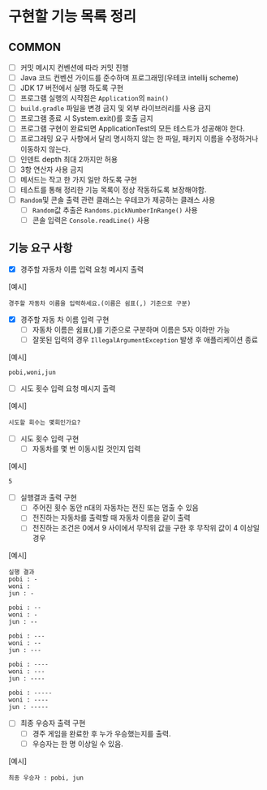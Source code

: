 # 구현할 기능 목록 정리

## COMMON

- [ ] 커밋 메시지 컨벤션에 따라 커밋 진행
- [ ] Java 코드 컨벤션 가이드를 준수하며 프로그래밍(우테코 intellij scheme)
- [ ] JDK 17 버전에서 실행 하도록 구현
- [ ] 프로그램 실행의 시작점은 `Application`의 `main()`
- [ ] `build.gradle` 파일을 변경 금지 및 외부 라이브러리를 사용 금지
- [ ] 프로그램 종료 시 System.exit()를 호출 금지
- [ ] 프로그램 구현이 완료되면 ApplicationTest의 모든 테스트가 성공해야 한다.
- [ ] 프로그래밍 요구 사항에서 달리 명시하지 않는 한 파일, 패키지 이름을 수정하거나 이동하지 않는다.
- [ ] 인덴트 depth 최대 2까지만 허용
- [ ] 3항 연산자 사용 금지
- [ ] 메서드는 작고 한 가지 일만 하도록 구현
- [ ] 테스트를 통해 정리한 기능 목록이 정상 작동하도록 보장해야함.
- [ ] `Random`및 콘솔 출력 관련 클래스는 우테코가 제공하는 클래스 사용
    - [ ] `Random`값 추출은 `Randoms.pickNumberInRange()` 사용
    - [ ] 콘솔 입력은 `Console.readLine()` 사용

## 기능 요구 사항

- [x] 경주할 자동차 이름 입력 요청 메시지 출력

[예시]

```
경주할 자동차 이름을 입력하세요.(이름은 쉼표(,) 기준으로 구분)
```

- [x] 경주할 자동 차 이름 입력 구현
    - [ ] 자동차 이름은 쉼표(,)를 기준으로 구분하며 이름은 5자 이하만 가능
    - [ ] 잘못된 입력의 경우 `IllegalArgumentException` 발생 후 애플리케이션 종료

[예시]

```
pobi,woni,jun
```

- [ ] 시도 횟수 입력 요청 메시지 출력

[예시]

```
시도할 회수는 몇회인가요?
```

- [ ] 시도 횟수 입력 구현
    - [ ] 자동차를 몇 번 이동시킬 것인지 입력

[예시]

```
5
```

- [ ] 실행결과 출력 구현
    - [ ] 주어진 횟수 동안 n대의 자동차는 전진 또는 멈출 수 있음
    - [ ] 전진하는 자동차를 출력할 때 자동차 이름을 같이 출력
    - [ ] 전진하는 조건은 0에서 9 사이에서 무작위 값을 구한 후 무작위 값이 4 이상일 경우

[예시]

```
실행 결과
pobi : -
woni : 
jun : -

pobi : --
woni : -
jun : --

pobi : ---
woni : --
jun : ---

pobi : ----
woni : ---
jun : ----

pobi : -----
woni : ----
jun : -----
```

- [ ] 최종 우승자 출력 구현
    - [ ] 경주 게임을 완료한 후 누가 우승했는지를 출력.
    - [ ] 우승자는 한 명 이상일 수 있음.

[예시]

```
최종 우승자 : pobi, jun
```